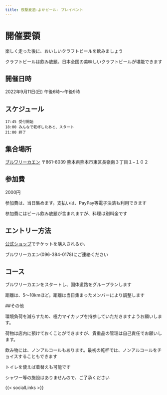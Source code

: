 ```yaml
---
title: 夜駆麦酒-よかビール- プレイベント
---
```


#  開催要領

楽しく走った後に、おいしいクラフトビールを飲みましょう

クラフトビールは飲み放題。日本全国の美味しいクラフトビールが堪能できます

## 開催日時

2022年9月11日(日) 午後6時〜午後9時
    
## スケジュール
    17:45 受付開始
    18:00 みんなで乾杯したあと、スタート
    21:00 終了

## 集合場所

[ブルワリーカエン](https://g.page/kaen-kumamoto?share)
〒861-8039 熊本県熊本市東区長嶺南３丁目１−１０２

## 参加費

2000円

参加費は、当日集めます。支払いは、PayPay等電子決済も利用できます

参加費にはビール飲み放題が含まれますが、料理は別料金です

## エントリー方法

[公式ショップ](https://last-dragon-ultra.stores.jp/items/6307eb715b9b75705cbb1b51)でチケットを購入されるか、

ブルワリーカエン(096-384-0178)にご連絡ください

## コース
ブルワリーカエンをスタートし、国体道路をグループランします

距離は、5〜10kmほど。距離は当日集まったメンバーにより調整します

##その他

環境負荷を減らすため、極力マイカップを持参していただきますようお願いします。

荷物は店内に預けておくことができますが、貴重品の管理は自己責任でお願いします。

飲み物には、ノンアルコールもあります。最初の乾杯では、ノンアルコールをチョイスすることもできます

トイレを使えば着替えも可能です

シャワー等の施設はありませんので、ご了承ください

{{< socialLinks >}}
